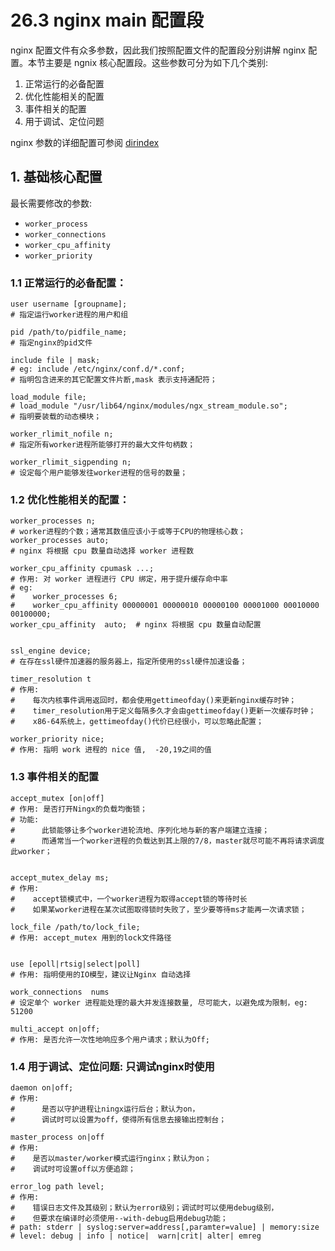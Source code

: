 # 26.3 nginx main 配置段
nginx 配置文件有众多参数，因此我们按照配置文件的配置段分别讲解 nginx 配置。本节主要是 ngnix 核心配置段。这些参数可分为如下几个类别:
1. 正常运行的必备配置
2. 优化性能相关的配置
3. 事件相关的配置
4. 用于调试、定位问题

nginx 参数的详细配置可参阅 [dirindex](http://nginx.org/en/docs/dirindex.html)

## 1. 基础核心配置
最长需要修改的参数:
- `worker_process`
- `worker_connections`
- `worker_cpu_affinity`
- `worker_priority`

### 1.1 正常运行的必备配置：
```
user username [groupname];
# 指定运行worker进程的用户和组

pid /path/to/pidfile_name;
# 指定nginx的pid文件

include file | mask;
# eg: include /etc/nginx/conf.d/*.conf;
# 指明包含进来的其它配置文件片断,mask 表示支持通配符；

load_module file;
# load_module "/usr/lib64/nginx/modules/ngx_stream_module.so";
# 指明要装载的动态模块；

worker_rlimit_nofile n;
# 指定所有worker进程所能够打开的最大文件句柄数；

worker_rlimit_sigpending n;
# 设定每个用户能够发往worker进程的信号的数量；
```

### 1.2 优化性能相关的配置：
```
worker_processes n;
# worker进程的个数；通常其数值应该小于或等于CPU的物理核心数；
worker_processes auto;
# nginx 将根据 cpu 数量自动选择 worker 进程数

worker_cpu_affinity cpumask ...;
# 作用: 对 worker 进程进行 CPU 绑定，用于提升缓存命中率
# eg:
#    worker_processes 6;
#    worker_cpu_affinity 00000001 00000010 00000100 00001000 00010000 00100000;
worker_cpu_affinity  auto;  # nginx 将根据 cpu 数量自动配置


ssl_engine device;  
# 在存在ssl硬件加速器的服务器上，指定所使用的ssl硬件加速设备；

timer_resolution t
# 作用:
#    每次内核事件调用返回时，都会使用gettimeofday()来更新nginx缓存时钟；
#    timer_resolution用于定义每隔多久才会由gettimeofday()更新一次缓存时钟；
#    x86-64系统上，gettimeofday()代价已经很小，可以忽略此配置；

worker_priority nice;
# 作用: 指明 work 进程的 nice 值,  -20,19之间的值
```

### 1.3 事件相关的配置
```
accept_mutex [on|off]
# 作用: 是否打开Ningx的负载均衡锁；
# 功能:
#      此锁能够让多个worker进轮流地、序列化地与新的客户端建立连接；
#      而通常当一个worker进程的负载达到其上限的7/8，master就尽可能不再将请求调度此worker；


accept_mutex_delay ms;
# 作用:
#    accept锁模式中，一个worker进程为取得accept锁的等待时长
#    如果某worker进程在某次试图取得锁时失败了，至少要等待ms才能再一次请求锁；

lock_file /path/to/lock_file;
# 作用: accept_mutex 用到的lock文件路径


use [epoll|rtsig|select|poll]
# 作用: 指明使用的IO模型，建议让Nginx 自动选择

work_connections  nums
# 设定单个 worker 进程能处理的最大并发连接数量, 尽可能大，以避免成为限制，eg: 51200

multi_accept on|off;
# 作用: 是否允许一次性地响应多个用户请求；默认为Off;
```

### 1.4 用于调试、定位问题: 只调试nginx时使用
```
daemon on|off;
# 作用:
#      是否以守护进程让ningx运行后台；默认为on，
#      调试时可以设置为off，使得所有信息去接输出控制台；

master_process on|off
# 作用:
#    是否以master/worker模式运行nginx；默认为on；
#    调试时可设置off以方便追踪；

error_log path level;
# 作用:
#    错误日志文件及其级别；默认为error级别；调试时可以使用debug级别，
#    但要求在编译时必须使用--with-debug启用debug功能；
# path: stderr | syslog:server=address[,paramter=value] | memory:size
# level: debug | info | notice|  warn|crit| alter| emreg
```
